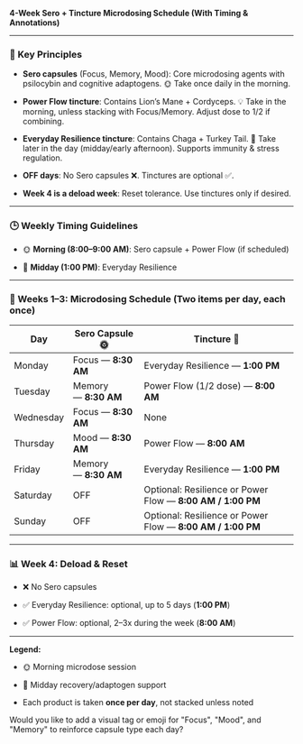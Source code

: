**4-Week Sero + Tincture Microdosing Schedule (With Timing & Annotations)**

---

### 🌱 Key Principles

- **Sero capsules** (Focus, Memory, Mood): Core microdosing agents with psilocybin and cognitive adaptogens. 🌞 Take once daily in the morning.
    
- **Power Flow tincture**: Contains Lion’s Mane + Cordyceps. 💡 Take in the morning, unless stacking with Focus/Memory. Adjust dose to 1/2 if combining.
    
- **Everyday Resilience tincture**: Contains Chaga + Turkey Tail. 🌿 Take later in the day (midday/early afternoon). Supports immunity & stress regulation.
    
- **OFF days**: No Sero capsules ❌. Tinctures are optional ✅.
    
- **Week 4 is a deload week**: Reset tolerance. Use tinctures only if desired.
    

---

### 🕒 Weekly Timing Guidelines

- 🌞 **Morning (8:00–9:00 AM)**: Sero capsule + Power Flow (if scheduled)
    
- 🌿 **Midday (1:00 PM)**: Everyday Resilience
    

---

### 📅 Weeks 1–3: Microdosing Schedule (Two items per day, each once)

|Day|Sero Capsule 🌞|Tincture 🌿|
|---|---|---|
|Monday|Focus — **8:30 AM**|Everyday Resilience — **1:00 PM**|
|Tuesday|Memory — **8:30 AM**|Power Flow (1/2 dose) — **8:00 AM**|
|Wednesday|Focus — **8:30 AM**|None|
|Thursday|Mood — **8:30 AM**|Power Flow — **8:00 AM**|
|Friday|Memory — **8:30 AM**|Everyday Resilience — **1:00 PM**|
|Saturday|OFF|Optional: Resilience or Power Flow — **8:00 AM / 1:00 PM**|
|Sunday|OFF|Optional: Resilience or Power Flow — **8:00 AM / 1:00 PM**|

---

### 📊 Week 4: Deload & Reset

- ❌ No Sero capsules
    
- ✅ Everyday Resilience: optional, up to 5 days (**1:00 PM**)
    
- ✅ Power Flow: optional, 2–3x during the week (**8:00 AM**)
    

---

**Legend:**

- 🌞 Morning microdose session
    
- 🌿 Midday recovery/adaptogen support
    
- Each product is taken **once per day**, not stacked unless noted
    

Would you like to add a visual tag or emoji for "Focus", "Mood", and "Memory" to reinforce capsule type each day?